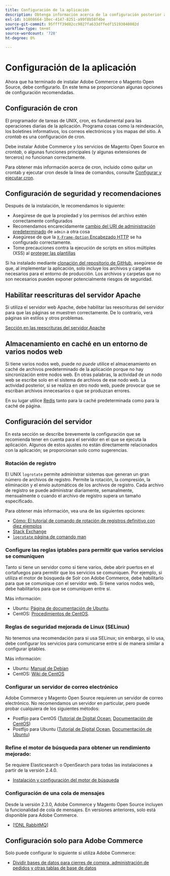 ```yaml
---
title: Configuración de la aplicación
description: Obtenga información acerca de la configuración posterior a la instalación necesaria para las implementaciones locales de Adobe Commerce y Magento Open Source.
exl-id: b1808664-10ec-4147-8251-a99f8b58f4be
source-git-commit: 95ffff39d82cc9027fa633dffedf15193040802d
workflow-type: tm+mt
source-wordcount: '728'
ht-degree: 0%

---
```


# Configuración de la aplicación

Ahora que ha terminado de instalar Adobe Commerce o Magento Open Source, debe configurarlo. En este tema se proporcionan algunas opciones de configuración recomendadas.

## Configuración de cron

El programador de tareas de UNIX, cron, es fundamental para las operaciones diarias de la aplicación. Programa cosas como la reindexación, los boletines informativos, los correos electrónicos y los mapas del sitio. A *crontab* es una configuración de cron.

Debe instalar Adobe Commerce y los servicios de Magento Open Source en *crontab*, o algunas funciones principales (y algunas extensiones de terceros) no funcionan correctamente.

Para obtener más información acerca de cron, incluido cómo quitar un crontab y ejecutar cron desde la línea de comandos, consulte [Configurar y ejecutar cron](../../configuration/cli/configure-cron-jobs.md).

## Configuración de seguridad y recomendaciones

Después de la instalación, le recomendamos lo siguiente:

* Asegúrese de que la propiedad y los permisos del archivo estén correctamente configurados
* Recomendamos encarecidamente [cambio del URI de administración predeterminado](../tutorials/admin-uri.md) de `admin` a otra cosa
* Asegúrese de que la [`X-Frame-Option` Encabezado HTTP](../../configuration/security/xframe-options.md) se ha configurado correctamente.
* Tome precauciones contra la ejecución de scripts en sitios múltiples (XSS) al [proteger las plantillas](https://developer.adobe.com/commerce/php/development/security/cross-site-scripting/)

Si ha instalado mediante [clonación del repositorio de GitHub](https://developer.adobe.com/commerce/contributor/guides/install/clone-repository/), asegúrese de que, al implementar la aplicación, solo incluye los archivos y carpetas necesarios para el entorno de producción. Los archivos y carpetas que no son necesarios pueden exponer potencialmente riesgos de seguridad.

## Habilitar reescrituras del servidor Apache

Si utiliza el servidor web Apache, debe habilitar las reescrituras del servidor para que las páginas se muestren correctamente. De lo contrario, verá páginas sin estilos y otros problemas.

[Sección en las reescrituras del servidor Apache](../prerequisites/web-server/apache.md#apache-rewrites-and-htaccess)

## Almacenamiento en caché en un entorno de varios nodos web

Si tiene varios nodos web, puede *no puede* utilice el almacenamiento en caché de archivos predeterminado de la aplicación porque no hay sincronización entre nodos web. En otras palabras, la actividad de un nodo web se escribe solo en el sistema de archivos de ese nodo web. La actividad posterior, si se realiza en otro nodo web, puede provocar que se escriban archivos innecesarios o que se produzcan errores.

En su lugar utilice [Redis](../../configuration/cache/config-redis.md) tanto para la caché predeterminada como para la caché de página.

## Configuración del servidor

En esta sección se describe brevemente la configuración que se recomienda tener en cuenta para el servidor en el que se ejecuta la aplicación. Algunos de estos ajustes no están directamente relacionados con la aplicación; se proporcionan solo como sugerencias.

### Rotación de registro

El UNIX `logrotate` permite administrar sistemas que generan un gran número de archivos de registro. Permite la rotación, la compresión, la eliminación y el envío automáticos de los archivos de registro. Cada archivo de registro se puede administrar diariamente, semanalmente, mensualmente o cuando el archivo de registro supera un tamaño especificado.

Para obtener más información, vea una de las siguientes opciones:

* [Cómo: El tutorial de comando de rotación de registros definitivo con diez ejemplos](https://www.thegeekstuff.com/2010/07/logrotate-examples)
* [Stack Exchange](https://unix.stackexchange.com/questions/85662/how-to-properly-automatically-manually-rotate-log-files-for-production-rails-app)
* [`logrotate` página de comando man](https://linuxconfig.org/logrotate-8-manual-page)

### Configure las reglas iptables para permitir que varios servicios se comuniquen

Tanto si tiene un servidor como si tiene varios, debe abrir puertos en el cortafuegos para permitir que los servicios se comuniquen. Por ejemplo, si utiliza el motor de búsqueda de Solr con Adobe Commerce, debe habilitarlo para que se comunique con el servidor web. Si tiene varios nodos web, debe habilitarlos para que se comuniquen entre sí.

Más información:

* Ubuntu: [Página de documentación de Ubuntu](https://help.ubuntu.com/community/IptablesHowTo).
* CentOS: [Procedimientos de CentOS](https://wiki.centos.org/HowTos/Network/IPTables).

### Reglas de seguridad mejorada de Linux (SELinux)

No tenemos una recomendación para si usa SELinux; sin embargo, si lo usa, debe configurar los servicios para comunicarse entre sí de manera similar a configurar iptables.

Más información:

* Ubuntu: [Manual de Debian](https://debian-handbook.info/browse/stable/sect.selinux.html)
* CentOS: [Wiki de CentOS](https://wiki.centos.org/HowTos/SELinux)

### Configurar un servidor de correo electrónico

Adobe Commerce y Magento Open Source requieren un servidor de correo electrónico. No recomendamos un servidor en particular, pero puede probar cualquiera de los siguientes métodos:

* Postfijo para CentOS ([Tutorial de Digital Ocean](https://www.digitalocean.com/community/tutorials/how-to-install-postfix-on-centos-6), [Documentación de CentOS](https://www.centos.org))
* Postfijo para Ubuntu ([Tutorial de Digital Ocean](https://www.digitalocean.com/community/tutorials/how-to-install-and-setup-postfix-on-ubuntu-14-04), [Documentación de Ubuntu](https://help.ubuntu.com/community/MailServer))

### Refine el motor de búsqueda para obtener un rendimiento mejorado:

Se requiere Elasticsearch o OpenSearch para todas las instalaciones a partir de la versión 2.4.0.

* [Instalación y configuración del motor de búsqueda](../../configuration/search/overview-search.md)

### Configuración de una cola de mensajes

Desde la versión 2.3.0, Adobe Commerce y Magento Open Source incluyen la funcionalidad de cola de mensajes. En versiones anteriores, solo está disponible para Adobe Commerce.

* [[!DNL RabbitMQ]](../../configuration/queues/message-queue-framework.md)

## Configuración solo para Adobe Commerce

Solo puede configurar lo siguiente si utiliza Adobe Commerce:

* [Dividir bases de datos para cierres de compra, administración de pedidos y otras tablas de base de datos](../../configuration/storage/multi-master.md)

